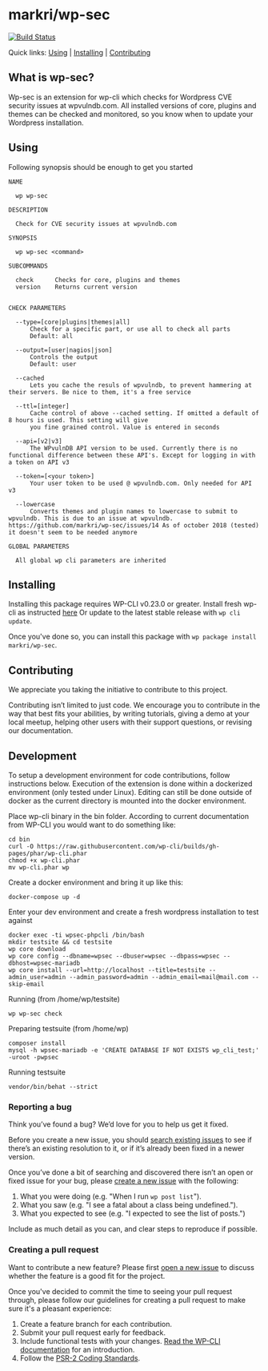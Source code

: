 markri/wp-sec
=============


[![Build Status](https://travis-ci.org/markri/wp-sec.svg?branch=master)](https://travis-ci.org/markri/wp-sec)

Quick links: [Using](#using) | [Installing](#installing) | [Contributing](#contributing)

## What is wp-sec?

Wp-sec is an extension for wp-cli which checks for Wordpress CVE security issues at wpvulndb.com. All installed versions
of core, plugins and themes can be checked and monitored, so you know when to update your Wordpress installation.

## Using

Following synopsis should be enough to get you started

    NAME

      wp wp-sec

    DESCRIPTION

      Check for CVE security issues at wpvulndb.com

    SYNOPSIS

      wp wp-sec <command>

    SUBCOMMANDS

      check      Checks for core, plugins and themes
      version    Returns current version


    CHECK PARAMETERS

      --type=[core|plugins|themes|all]
          Check for a specific part, or use all to check all parts
          Default: all

      --output=[user|nagios|json]
          Controls the output
          Default: user

      --cached
          Lets you cache the resuls of wpvulndb, to prevent hammering at their servers. Be nice to them, it's a free service

      --ttl=[integer]
          Cache control of above --cached setting. If omitted a default of 8 hours is used. This setting will give
          you fine grained control. Value is entered in seconds

      --api=[v2|v3]
          The WPvulnDB API version to be used. Currently there is no functional difference between these API's. Except for logging in with a token on API v3

      --token=[<your token>] 
          Your user token to be used @ wpvulndb.com. Only needed for API v3

      --lowercase
          Converts themes and plugin names to lowercase to submit to wpvulndb. This is due to an issue at wpvulndb. https://github.com/markri/wp-sec/issues/14 As of october 2018 (tested) it doesn't seem to be needed anymore
 
    GLOBAL PARAMETERS

      All global wp cli parameters are inherited



## Installing

Installing this package requires WP-CLI v0.23.0 or greater. Install fresh wp-cli as instructed [here](http://wp-cli.org/#installing)
Or update to the latest stable release with `wp cli update`.

Once you've done so, you can install this package with `wp package install markri/wp-sec`.


## Contributing

We appreciate you taking the initiative to contribute to this project.

Contributing isn’t limited to just code. We encourage you to contribute in the way that best fits your abilities, by 
writing tutorials, giving a demo at your local meetup, helping other users with their support questions, or revising our
 documentation.

## Development

To setup a development environment for code contributions, follow instructions below. Execution of the extension is done
within a dockerized environment (only tested under Linux). Editing can still be done outside of docker as the current directory is mounted into
the docker environment.

Place wp-cli binary in the bin folder. According to current documentation from WP-CLI you would want to do something 
like: 
       
    cd bin 
    curl -O https://raw.githubusercontent.com/wp-cli/builds/gh-pages/phar/wp-cli.phar
    chmod +x wp-cli.phar
    mv wp-cli.phar wp
       
Create a docker environment and bring it up like this:
   
    docker-compose up -d
       
Enter your dev environment and create a fresh wordpress installation to test against

    docker exec -ti wpsec-phpcli /bin/bash
    mkdir testsite && cd testsite
    wp core download
    wp core config --dbname=wpsec --dbuser=wpsec --dbpass=wpsec --dbhost=wpsec-mariadb
    wp core install --url=http://localhost --title=testsite --admin_user=admin --admin_password=admin --admin_email=mail@mail.com --skip-email
       
Running (from /home/wp/testsite)

    wp wp-sec check
       
Preparing testsuite (from /home/wp)

    composer install
    mysql -h wpsec-mariadb -e 'CREATE DATABASE IF NOT EXISTS wp_cli_test;' -uroot -pwpsec

Running testsuite
       
    vendor/bin/behat --strict
          

### Reporting a bug

Think you’ve found a bug? We’d love for you to help us get it fixed.

Before you create a new issue, you should [search existing issues](https://github.com/markri/wp-sec/issues?q=label%3Abug%20) 
to see if there’s an existing resolution to it, or if it’s already been fixed in a newer version.

Once you’ve done a bit of searching and discovered there isn’t an open or fixed issue for your bug, please 
[create a new issue](https://github.com/markri/wp-sec/issues/new) with the following:

1. What you were doing (e.g. "When I run `wp post list`").
2. What you saw (e.g. "I see a fatal about a class being undefined.").
3. What you expected to see (e.g. "I expected to see the list of posts.")

Include as much detail as you can, and clear steps to reproduce if possible.

### Creating a pull request

Want to contribute a new feature? Please first [open a new issue](https://github.com/markri/wp-sec/issues/new) to 
discuss whether the feature is a good fit for the project.

Once you've decided to commit the time to seeing your pull request through, please follow our guidelines for creating a 
pull request to make sure it's a pleasant experience:

1. Create a feature branch for each contribution.
2. Submit your pull request early for feedback.
3. Include functional tests with your changes. [Read the WP-CLI documentation](https://wp-cli.org/docs/pull-requests/#functional-tests) for an introduction.
4. Follow the [PSR-2 Coding Standards](http://www.php-fig.org/psr/psr-2/).



